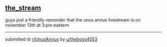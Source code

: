 ## [the_stream](https://www.reddit.com/r/UnusAnnus/comments/jrq0kn/the_stream/)
guys just a friendly remonder that the unus annus livestream is on november 13th at 3:pm eastern

---

submitted to [r/UnusAnnus](https://www.reddit.com/r/UnusAnnus) by [u/theboss4553](https://www.reddit.com/user/theboss4553)
